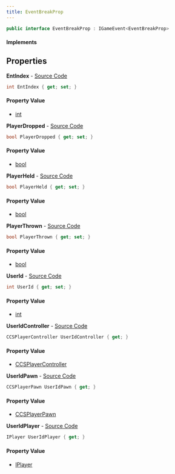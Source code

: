 ```yaml
---
title: EventBreakProp
---
```


```csharp
public interface EventBreakProp : IGameEvent<EventBreakProp>
```

#### Implements

## Properties

**EntIndex** - [Source Code](https://github.com/swiftly-solution/swiftlys2/blob/main/managed/src/SwiftlyS2.Generated/GameEvents/Interfaces/EventBreakProp.cs#L21)

```csharp
int EntIndex { get; set; }
```

#### Property Value

- [int](https://learn.microsoft.com/dotnet/api/system.int32)

**PlayerDropped** - [Source Code](https://github.com/swiftly-solution/swiftlys2/blob/main/managed/src/SwiftlyS2.Generated/GameEvents/Interfaces/EventBreakProp.cs#L57)

```csharp
bool PlayerDropped { get; set; }
```

#### Property Value

- [bool](https://learn.microsoft.com/dotnet/api/system.boolean)

**PlayerHeld** - [Source Code](https://github.com/swiftly-solution/swiftlys2/blob/main/managed/src/SwiftlyS2.Generated/GameEvents/Interfaces/EventBreakProp.cs#L47)

```csharp
bool PlayerHeld { get; set; }
```

#### Property Value

- [bool](https://learn.microsoft.com/dotnet/api/system.boolean)

**PlayerThrown** - [Source Code](https://github.com/swiftly-solution/swiftlys2/blob/main/managed/src/SwiftlyS2.Generated/GameEvents/Interfaces/EventBreakProp.cs#L52)

```csharp
bool PlayerThrown { get; set; }
```

#### Property Value

- [bool](https://learn.microsoft.com/dotnet/api/system.boolean)

**UserId** - [Source Code](https://github.com/swiftly-solution/swiftlys2/blob/main/managed/src/SwiftlyS2.Generated/GameEvents/Interfaces/EventBreakProp.cs#L42)

```csharp
int UserId { get; set; }
```

#### Property Value

- [int](https://learn.microsoft.com/dotnet/api/system.int32)

**UserIdController** - [Source Code](https://github.com/swiftly-solution/swiftlys2/blob/main/managed/src/SwiftlyS2.Generated/GameEvents/Interfaces/EventBreakProp.cs#L27)

```csharp
CCSPlayerController UserIdController { get; }
```

#### Property Value

- [CCSPlayerController](/docs/api/shared/schemadefinitions/ccsplayercontroller)

**UserIdPawn** - [Source Code](https://github.com/swiftly-solution/swiftlys2/blob/main/managed/src/SwiftlyS2.Generated/GameEvents/Interfaces/EventBreakProp.cs#L33)

```csharp
CCSPlayerPawn UserIdPawn { get; }
```

#### Property Value

- [CCSPlayerPawn](/docs/api/shared/schemadefinitions/ccsplayerpawn)

**UserIdPlayer** - [Source Code](https://github.com/swiftly-solution/swiftlys2/blob/main/managed/src/SwiftlyS2.Generated/GameEvents/Interfaces/EventBreakProp.cs#L36)

```csharp
IPlayer UserIdPlayer { get; }
```

#### Property Value

- [IPlayer](/docs/api/shared/players/iplayer)

